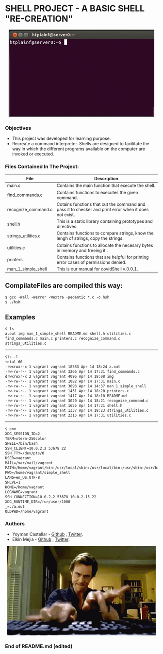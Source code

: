# SHELL PROJECT - A BASIC SHELL "RE-CREATION"

<p align="center">
<img src="img/giphy.gif">
</p>

### Objectives
- This project was developed for learning purpose.
- Recreate a command interpreter. Shells are designed to facilitate the way in which the different programs available on the computer are invoked or executed.

### Files Contained In The Project:
| File | Description |
| ------ | ------ |
| main.c | Contains the main function that execute the shell. |
| find_commands.c | Contains functions to executes the given command. |
| recognize_command.c | Cotains functions that cut the command and pass it to checker and print error when it does not exist. |  
| shell.h | This is a static library containing prototypes and directives. |
| strings_utilities.c | Contains functions to compare strings, know the lengh of strings, copy the strings. |  
| utilities.c | Cotains functions to allocate the necesary bytes in memory and freeing it . |  
| printers | Contains functions that are helpful for printing error cases of permissions denied. |  
| man_1_simple_shell | This is our manual for covidShell v.0.0.1. |

## CompilateFiles are compiled this way:

```
$ gcc -Wall -Werror -Wextra -pedantic *.c -o hsh
$ ./hsh
```
## Examples
```
$ ls
a.out img man_1_simple_shell README.md shell.h utilities.c find_commands.c main.c printers.c recognize_command.c strings_utilities.c  
```
---------------------------------------------------
```
$ls -l
total 60
-rwxrwxr-x 1 vagrant vagrant 18583 Apr 14 18:24 a.out
-rw-rw-r-- 1 vagrant vagrant 3266 Apr 14 17:31 find_commands.c
drwxrwxr-x 2 vagrant vagrant 4096 Apr 14 18:08 img
-rw-rw-r-- 1 vagrant vagrant 1082 Apr 14 17:31 main.c
-rw-rw-r-- 1 vagrant vagrant 3093 Apr 14 14:37 man_1_simple_shell
-rw-rw-r-- 1 vagrant vagrant 1431 Apr 14 18:20 printers.c
-rw-rw-r-- 1 vagrant vagrant 1417 Apr 14 18:10 README.md
-rw-rw-r-- 1 vagrant vagrant 3020 Apr 14 18:21 recognize_command.c
-rw-rw-r-- 1 vagrant vagrant 1655 Apr 14 17:31 shell.h
-rw-rw-r-- 1 vagrant vagrant 1337 Apr 14 18:23 strings_utilities.c
-rw-rw-r-- 1 vagrant vagrant 2315 Apr 14 17:31 utilities.c
```
---------------------------------------------------
```
$ env
XDG_SESSION_ID=2
TERM=xterm-256color
SHELL=/bin/bash
SSH_CLIENT=10.0.2.2 53678 22
SSH_TTY=/dev/pts/0
USER=vagrant
MAIL=/var/mail/vagrant
PATH=/home/vagrant/bin:/usr/local/sbin:/usr/local/bin:/usr/sbin:/usr/bin:/sbin:/bin:/usr/games:/usr/local/games  
PWD=/home/vagrant/simple_shell
LANG=en_US.UTF-8
SHLVL=1
HOME=/home/vagrant
LOGNAME=vagrant
SSH_CONNECTION=10.0.2.2 53678 10.0.2.15 22
XDG_RUNTIME_DIR=/run/user/1000
_=./a.out
OLDPWD=/home/vagrant
```

### Authors
- Yoyman Castellar - [Github](https://github.com/ymcastellar) , [Twitter](https://twitter.com/castellaryoyman).  
- Elkin Mejia - [Github](https://github.com/ElkinAMG) , [Twitter](https://twitter.com/ElkinAMG).

<p align="center">
<img src="img/jim.gif">
</p>

### End of README.md (edited)